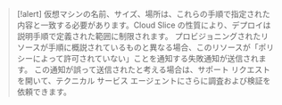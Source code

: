 >[!alert] 仮想マシンの名前、サイズ、場所は、これらの手順で指定された内容と一致する必要があります。Cloud Slice の性質により、デプロイは説明手順で定義された範囲に制限されます。  プロビジョニングされたリソースが手順に概説されているものと異なる場合、このリソースが「ポリシーによって許可されていない」ことを通知する失敗通知が送信されます。   この通知が誤って送信されたと考える場合は、サポート リクエストを開いて、テクニカル サービス エージェントにさらに調査および検証を依頼できます。